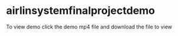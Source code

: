 # airlinsystemfinalprojectdemo

To view demo click the demo mp4 file and download the file to view 
